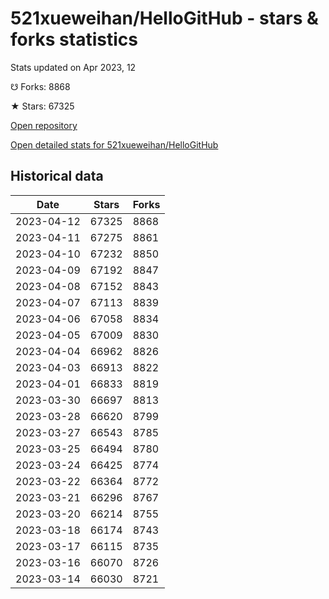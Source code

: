 # 521xueweihan/HelloGitHub - stars & forks statistics

Stats updated on Apr 2023, 12

☋ Forks: 8868

★ Stars: 67325

[Open repository](https://github.com/521xueweihan/HelloGitHub)

[Open detailed stats for 521xueweihan/HelloGitHub](https://reviewgithub.com/rep/521xueweihan/HelloGitHub)

## Historical data
| Date | Stars | Forks |
|------|-------|-------|
| 2023-04-12 | 67325 | 8868 | 
| 2023-04-11 | 67275 | 8861 | 
| 2023-04-10 | 67232 | 8850 | 
| 2023-04-09 | 67192 | 8847 | 
| 2023-04-08 | 67152 | 8843 | 
| 2023-04-07 | 67113 | 8839 | 
| 2023-04-06 | 67058 | 8834 | 
| 2023-04-05 | 67009 | 8830 | 
| 2023-04-04 | 66962 | 8826 | 
| 2023-04-03 | 66913 | 8822 | 
| 2023-04-01 | 66833 | 8819 | 
| 2023-03-30 | 66697 | 8813 | 
| 2023-03-28 | 66620 | 8799 | 
| 2023-03-27 | 66543 | 8785 | 
| 2023-03-25 | 66494 | 8780 | 
| 2023-03-24 | 66425 | 8774 | 
| 2023-03-22 | 66364 | 8772 | 
| 2023-03-21 | 66296 | 8767 | 
| 2023-03-20 | 66214 | 8755 | 
| 2023-03-18 | 66174 | 8743 | 
| 2023-03-17 | 66115 | 8735 | 
| 2023-03-16 | 66070 | 8726 | 
| 2023-03-14 | 66030 | 8721 | 

